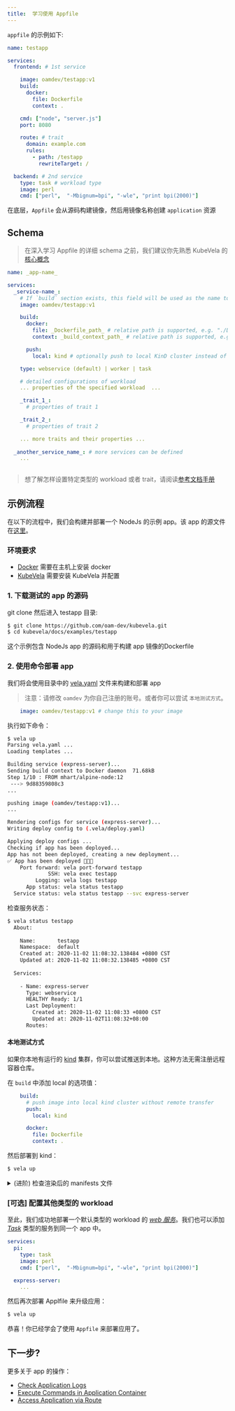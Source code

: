 ```yaml
---
title:  学习使用 Appfile
---
```


`appfile` 的示例如下:

```yaml
name: testapp

services:
  frontend: # 1st service

    image: oamdev/testapp:v1
    build:
      docker:
        file: Dockerfile
        context: .

    cmd: ["node", "server.js"]
    port: 8080

    route: # trait
      domain: example.com
      rules:
        - path: /testapp
          rewriteTarget: /

  backend: # 2nd service
    type: task # workload type
    image: perl 
    cmd: ["perl",  "-Mbignum=bpi", "-wle", "print bpi(2000)"]
```

在底层，`Appfile` 会从源码构建镜像，然后用镜像名称创建 `application` 资源

## Schema

> 在深入学习 Appfile 的详细 schema 之前，我们建议你先熟悉 KubeVela 的[核心概念](../core-concepts/application.md)

```yaml
name: _app-name_

services:
  _service-name_:
    # If `build` section exists, this field will be used as the name to build image. Otherwise, KubeVela will try to pull the image with given name directly.
    image: oamdev/testapp:v1

    build:
      docker:
        file: _Dockerfile_path_ # relative path is supported, e.g. "./Dockerfile"
        context: _build_context_path_ # relative path is supported, e.g. "."

      push:
        local: kind # optionally push to local KinD cluster instead of remote registry

    type: webservice (default) | worker | task

    # detailed configurations of workload
    ... properties of the specified workload  ...

    _trait_1_:
      # properties of trait 1

    _trait_2_:
      # properties of trait 2

    ... more traits and their properties ...
  
  _another_service_name_: # more services can be defined
    ...
  
```

> 想了解怎样设置特定类型的 workload 或者 trait，请阅读[参考文档手册](./check-ref-doc)

## 示例流程

在以下的流程中，我们会构建并部署一个 NodeJs 的示例 app。该 app 的源文件在[这里](https://github.com/oam-dev/kubevela/tree/master/docs/examples/testapp)。

### 环境要求

- [Docker](https://docs.docker.com/get-docker/) 需要在主机上安装 docker
- [KubeVela](../getting-started/quick-install) 需要安装 KubeVela 并配置

### 1. 下载测试的 app 的源码

git clone 然后进入 testapp 目录:

```bash
$ git clone https://github.com/oam-dev/kubevela.git
$ cd kubevela/docs/examples/testapp
```

这个示例包含 NodeJs app 的源码和用于构建 app 镜像的Dockerfile

### 2. 使用命令部署 app

我们将会使用目录中的 [vela.yaml](https://github.com/oam-dev/kubevela/tree/master/docs/examples/testapp/vela.yaml) 文件来构建和部署 app

> 注意：请修改 `oamdev` 为你自己注册的账号。或者你可以尝试 `本地测试方式`。

```yaml
    image: oamdev/testapp:v1 # change this to your image
```

执行如下命令：

```bash
$ vela up
Parsing vela.yaml ...
Loading templates ...

Building service (express-server)...
Sending build context to Docker daemon  71.68kB
Step 1/10 : FROM mhart/alpine-node:12
 ---> 9d88359808c3
...

pushing image (oamdev/testapp:v1)...
...

Rendering configs for service (express-server)...
Writing deploy config to (.vela/deploy.yaml)

Applying deploy configs ...
Checking if app has been deployed...
App has not been deployed, creating a new deployment...
✅ App has been deployed 🚀🚀🚀
    Port forward: vela port-forward testapp
             SSH: vela exec testapp
         Logging: vela logs testapp
      App status: vela status testapp
  Service status: vela status testapp --svc express-server
```


检查服务状态：

```bash
$ vela status testapp
  About:
  
    Name:       testapp
    Namespace:  default
    Created at: 2020-11-02 11:08:32.138484 +0800 CST
    Updated at: 2020-11-02 11:08:32.138485 +0800 CST
  
  Services:
  
    - Name: express-server
      Type: webservice
      HEALTHY Ready: 1/1
      Last Deployment:
        Created at: 2020-11-02 11:08:33 +0800 CST
        Updated at: 2020-11-02T11:08:32+08:00
      Routes:

```

#### 本地测试方式

如果你本地有运行的 [kind](../getting-started/quick-install) 集群，你可以尝试推送到本地。这种方法无需注册远程容器仓库。

在 `build` 中添加 local 的选项值：

```yaml
    build:
      # push image into local kind cluster without remote transfer
      push:
        local: kind

      docker:
        file: Dockerfile
        context: .
```

然后部署到 kind：

```bash
$ vela up
```

<details><summary>(进阶) 检查渲染后的 manifests 文件</summary>

默认情况下，Vela 通过 `./vela/deploy.yaml` 渲染最后的 manifests 文件：

```yaml
apiVersion: core.oam.dev/v1alpha2
kind: ApplicationConfiguration
metadata:
  name: testapp
  namespace: default
spec:
  components:
  - componentName: express-server
---
apiVersion: core.oam.dev/v1alpha2
kind: Component
metadata:
  name: express-server
  namespace: default
spec:
  workload:
    apiVersion: apps/v1
    kind: Deployment
    metadata:
      name: express-server
    ...
---
apiVersion: core.oam.dev/v1alpha2
kind: HealthScope
metadata:
  name: testapp-default-health
  namespace: default
spec:
  ...
```
</details>

### [可选] 配置其他类型的 workload

至此，我们成功地部署一个默认类型的 workload 的 *[web 服务](../end-user/components/cue/webservice)*。我们也可以添加 *[Task](../end-user/components/cue/task)* 类型的服务到同一个 app 中。

```yaml
services:
  pi:
    type: task
    image: perl 
    cmd: ["perl",  "-Mbignum=bpi", "-wle", "print bpi(2000)"]

  express-server:
    ...
```

然后再次部署 Applfile 来升级应用：

```bash
$ vela up
```

恭喜！你已经学会了使用 `Appfile` 来部署应用了。

## 下一步?

更多关于 app 的操作：
- [Check Application Logs](./check-logs)
- [Execute Commands in Application Container](./exec-cmd)
- [Access Application via Route](./port-forward)

